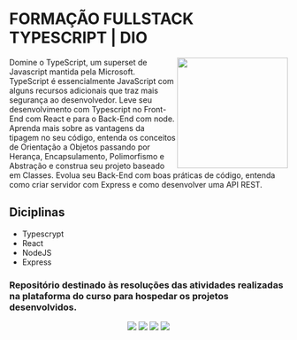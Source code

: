 
 # **FORMAÇÃO FULLSTACK TYPESCRIPT | DIO** 
 
<img align="right" src="https://hermes.dio.me/courses/badge/4a9df070-9d2e-4f21-877d-a8eb5d2328b5.png" width="200"/>

Domine o TypeScript, um superset de Javascript mantida pela Microsoft. TypeScript é essencialmente JavaScript com alguns recursos adicionais que traz mais segurança ao desenvolvedor. Leve seu desenvolvimento com Typescript no Front-End com React e para o Back-End com node. Aprenda mais sobre as vantagens da tipagem no seu código, entenda os conceitos de Orientação a Objetos passando por Herança, Encapsulamento, Polimorfismo e Abstração e construa seu projeto baseado em Classes. Evolua seu Back-End com boas práticas de código, entenda como criar servidor com Express e como desenvolver uma API REST.

## Diciplinas

- Typescrypt
- React
- NodeJS
- Express

### Repositório destinado às resoluções das atividades realizadas na plataforma do curso para hospedar os projetos desenvolvidos.


<div align="center">
  <p>
      <img src="https://img.shields.io/github/languages/count/alexklenio/formacao-fullstack-typescript"/>
      <img src="https://img.shields.io/github/repo-size/alexklenio/formacao-fullstack-typescript"/>
      <img src="https://img.shields.io/github/last-commit/alexklenio/formacao-fullstack-typescript"/>
      <img src="https://img.shields.io/github/issues/alexklenio/formacao-fullstack-typescript"/>
  </p> 
</div>

